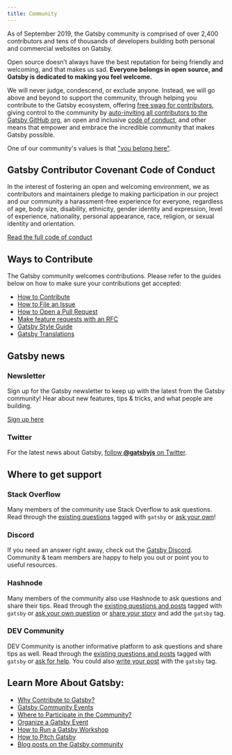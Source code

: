 ```yaml
---
title: Community
---
```


As of September 2019, the Gatsby community is comprised of over 2,400 contributors and tens of thousands of developers building both personal and commercial websites on Gatsby.

Open source doesn’t always have the best reputation for being friendly and welcoming, and that makes us sad. **Everyone belongs in open source, and Gatsby is dedicated to making you feel welcome.**

We will never judge, condescend, or exclude anyone. Instead, we will go above and beyond to support the community, through helping you contribute to the Gatsby ecosystem, offering [free swag for contributors](https://gatsby.dev/swag), giving control to the community by [auto-inviting all contributors to the Gatsby GitHub org](https://github.com/gatsbyjs/gatsby/pull/7699#issuecomment-416665803), an open and inclusive [code of conduct](/contributing/code-of-conduct), and other means that empower and embrace the incredible community that makes Gatsby possible.

One of our community's values is that ["you belong here"](/blog/2018-09-07-gatsby-values/#you-belong-here).

## Gatsby Contributor Covenant Code of Conduct

In the interest of fostering an open and welcoming environment, we as
contributors and maintainers pledge to making participation in our project and
our community a harassment-free experience for everyone, regardless of age, body
size, disability, ethnicity, gender identity and expression, level of
experience, nationality, personal appearance, race, religion, or sexual identity
and orientation.

[Read the full code of conduct](/contributing/code-of-conduct)

## Ways to Contribute

The Gatsby community welcomes contributions. Please refer to the guides below on how to make sure your contributions get accepted:

- [How to Contribute](/contributing/how-to-contribute)
- [How to File an Issue](/contributing/how-to-file-an-issue)
- [How to Open a Pull Request](/contributing/how-to-open-a-pull-request)
- [Make feature requests with an RFC](/blog/2018-04-06-introducing-gatsby-rfc-process)
- [Gatsby Style Guide](/contributing/gatsby-style-guide)
- [Gatsby Translations](/contributing/gatsby-docs-translation-guide)

## Gatsby news

### Newsletter

Sign up for the Gatsby newsletter to keep up with the latest from the Gatsby community! Hear about new features, tips & tricks, and what people are building.

[Sign up here](/newsletter)

### Twitter

For the latest news about Gatsby,
[follow **@gatsbyjs** on Twitter](https://twitter.com/gatsbyjs).

## Where to get support

### Stack Overflow

Many members of the community use Stack Overflow to ask questions. Read through
the [existing questions](http://stackoverflow.com/questions/tagged/gatsby)
tagged with `gatsby` or
[ask your own](http://stackoverflow.com/questions/ask?tags=gatsby)!

### Discord

If you need an answer right away, check out the
[Gatsby Discord](https://gatsby.dev/discord). Community & team members are happy to help you out or point you to
useful resources.

### Hashnode

Many members of the community also use Hashnode to ask questions and share their tips. Read through
the [existing questions and posts](https://hashnode.com/n/gatsby)
tagged with `gatsby` or
[ask your own question](https://hashnode.com/create/question) or [share your story](https://hashnode.com/create/story) and add the `gatsby` tag.

### DEV Community

DEV Community is another informative platform to ask questions and share tips as well. Read through
the [existing questions and posts](https://dev.to/t/gatsby)
tagged with `gatsby` or
[ask for help](https://dev.to/new/help). You could also [write your post](https://dev.to/new/gatsby) with the `gatsby` tag.

## Learn More About Gatsby:

- [Why Contribute to Gatsby?](/contributing/why-contribute-to-gatsby)
- [Gatsby Community Events](/contributing/events)
- [Where to Participate in the Community?](/contributing/where-to-participate)
- [Organize a Gatsby Event](/contributing/organize-a-gatsby-event)
- [How to Run a Gatsby Workshop](/contributing/how-to-run-a-gatsby-workshop)
- [How to Pitch Gatsby](/contributing/how-to-pitch-gatsby)
- [Blog posts on the Gatsby community](/blog/tags/community)

